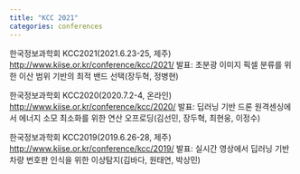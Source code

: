 ```yaml
---
title: "KCC 2021"
categories: conferences
---
```


한국정보과학회 KCC2021(2021.6.23-25, 제주)
<http://www.kiise.or.kr/conference/kcc/2021/>
발표:
초분광 이미지 픽셀 분류를 위한 이산 범위 기반의 최적 밴드 선택(장두혁, 정병현)


한국정보과학회 KCC2020(2020.7.2-4, 온라인)
<http://www.kiise.or.kr/conference/kcc/2020/>
발표:
딥러닝 기반 드론 원격센싱에서 에너지 소모 최소화를 위한 연산 오프로딩(김선민, 장두혁, 최현웅, 이정수)

한국정보과학회 KCC2019(2019.6.26-28, 제주)
<http://www.kiise.or.kr/conference/kcc/2019/>
발표:
실시간 영상에서 딥러닝 기반 차량 번호판 인식을 위한 이상탐지(김바다, 원태연, 박상민)
